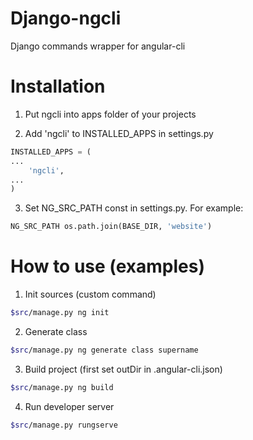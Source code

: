 # Django-ngcli
Django commands wrapper for angular-cli

# Installation

1. Put ngcli into apps folder of your projects

2. Add 'ngcli' to INSTALLED_APPS in settings.py

```python
INSTALLED_APPS = (
...
    'ngcli',
...
)

```

3. Set NG_SRC_PATH const in settings.py. For example:

```python
NG_SRC_PATH os.path.join(BASE_DIR, 'website')
```

# How to use (examples)

1. Init sources (custom command)

```bash
$src/manage.py ng init
```

2. Generate class

```bash
$src/manage.py ng generate class supername
```

3. Build project (first set outDir in .angular-cli.json)

```bash
$src/manage.py ng build
```

4. Run developer server

```bash
$src/manage.py rungserve
```
